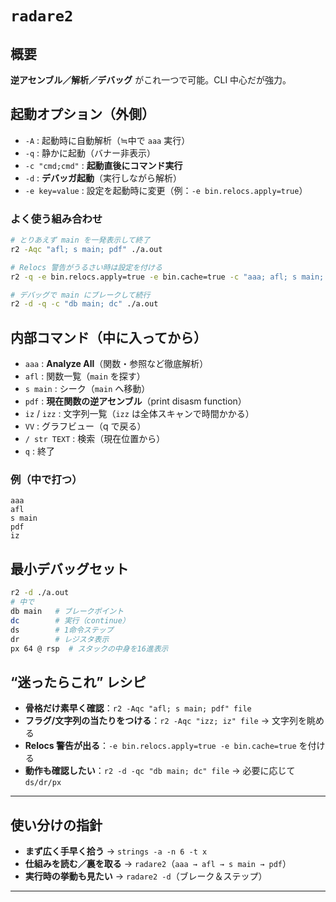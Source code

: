 # `radare2`

## 概要

**逆アセンブル／解析／デバッグ** がこれ一つで可能。CLI 中心だが強力。

## 起動オプション（外側）

* `-A` : 起動時に自動解析（≒中で `aaa` 実行）
* `-q` : 静かに起動（バナー非表示）
* `-c "cmd;cmd"` : **起動直後にコマンド実行**
* `-d` : **デバッガ起動**（実行しながら解析）
* `-e key=value` : 設定を起動時に変更（例：`-e bin.relocs.apply=true`）

### よく使う組み合わせ

```bash
# とりあえず main を一発表示して終了
r2 -Aqc "afl; s main; pdf" ./a.out

# Relocs 警告がうるさい時は設定を付ける
r2 -q -e bin.relocs.apply=true -e bin.cache=true -c "aaa; afl; s main; pdf" ./a.out

# デバッグで main にブレークして続行
r2 -d -q -c "db main; dc" ./a.out
```

## 内部コマンド（中に入ってから）

* `aaa` : **Analyze All**（関数・参照など徹底解析）
* `afl` : 関数一覧（`main` を探す）
* `s main` : シーク（`main` へ移動）
* `pdf` : **現在関数の逆アセンブル**（print disasm function）
* `iz` / `izz` : 文字列一覧（`izz` は全体スキャンで時間かかる）
* `VV` : グラフビュー（q で戻る）
* `/ str TEXT` : 検索（現在位置から）
* `q` : 終了

### 例（中で打つ）

```text
aaa
afl
s main
pdf
iz
```

## 最小デバッグセット

```bash
r2 -d ./a.out
# 中で
db main   # ブレークポイント
dc        # 実行（continue）
ds        # 1命令ステップ
dr        # レジスタ表示
px 64 @ rsp  # スタックの中身を16進表示
```

## “迷ったらこれ” レシピ

* **骨格だけ素早く確認**：`r2 -Aqc "afl; s main; pdf" file`
* **フラグ/文字列の当たりをつける**：`r2 -Aqc "izz; iz" file` → 文字列を眺める
* **Relocs 警告が出る**：`-e bin.relocs.apply=true -e bin.cache=true` を付ける
* **動作も確認したい**：`r2 -d -qc "db main; dc" file` → 必要に応じて `ds/dr/px`

---

## 使い分けの指針

* **まず広く手早く拾う** → `strings -a -n 6 -t x`
* **仕組みを読む／裏を取る** → `radare2`（`aaa → afl → s main → pdf`）
* **実行時の挙動も見たい** → `radare2 -d`（ブレーク＆ステップ）

---
